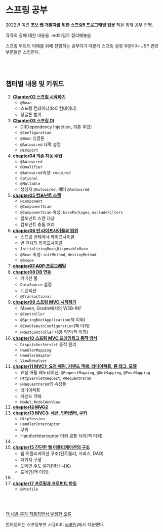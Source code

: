 # 스프링 공부

2022년 여름 **초보 웹 개발자를 위한 스프링5 프로그래밍 입문** 책을 통해 공부 진행.

각각의 장에 대한 내용을 .md파일로 정리해놓음

스프링 부트의 이해를 위해 진행하는 공부이기 때문에 스프링 설정 부분이나 JSP 관련 부분들은 스킵한다.

<br>
<br>


## 챕터별 내용 및 키워드

2. [**Chapter02 스프링 시작하기**](chapter02_%EC%8A%A4%ED%94%84%EB%A7%81_%EC%8B%9C%EC%9E%91%ED%95%98%EA%B8%B0.md)<br>
    * `@Bean` 
    * 스프링 컨테이너(IoC 컨테이너)
    * 싱글톤 범위
3. [**Chapter03 스프링 DI**](chapter03_%20스프링_DI.md)<br>
    * DI(Dependency Injection, 의존 주입)
    * `@Configuration`
    * `@Bean` 싱글톤
    * `@Autowired` 대략 설명
    * `@Imoport`
4. [**chapter04 의존 자동 주입**](chapter04_%EC%9D%98%EC%A1%B4_%EC%9E%90%EB%8F%99_%EC%A3%BC%EC%9E%85.md)<br>
    * `@Autowired`
    * `@Qualifier`
    * `@Autowired`속성: `required`
    * `Optional`
    * `@Nullable`
    * 생성자 `@Autowired`, 세터 `@Autowired`
5. [**chapter05 컴포넌트 스캔**](chapter05_%EC%BB%B4%ED%8F%AC%EB%84%8C%ED%8A%B8_%EC%8A%A4%EC%BA%94.md)<br>
    * `@Component`
    * `@ComponentScan`
    * `@ComponentScan` 속성: `basePackages`, `excludeFilters`
    * 컴포넌트 스캔 대상
    * 컴포넌트 충돌 처리
6. [**chapter06 빈 라이프사이클과 범위**](chapter06_%EB%B9%88_%EB%9D%BC%EC%9D%B4%ED%94%84%EC%82%AC%EC%9D%B4%ED%81%B4%EA%B3%BC_%EB%B2%94%EC%9C%84.md)<br>
    * 스프링 컨테이너 라이프사이클
    * 빈 객체의 라이프사이클
    * `InitializingBean`,`DisposableBean`
    * `@Bean` 속성: `initMethod`, `destroyMethod`
    * `@Scope`
7. [**~~chapter07 AOP 프로그래밍~~**](chapter07_AOP_%ED%94%84%EB%A1%9C%EA%B7%B8%EB%9E%98%EB%B0%8D.md)<br>
8. [**chapter08 DB 연동**](chapter08_DB_%EC%97%B0%EB%8F%99.md)<br>
    * 커넥션 풀
    * `DataSource` 설정
    * 트랜잭션
    * `@Transactional`
9. [**chapter09 스프링 MVC 시작하기**](chapter09_%EC%8A%A4%ED%94%84%EB%A7%81_MVC_%EC%8B%9C%EC%9E%91%ED%95%98%EA%B8%B0.md)<br>
    * Maven, Gradle에서의 WEB-INF
    * `@Controller`
    * `@SpringBootApplication`(책 이외)
    * `@EnableAutoConfiguration`(책 이외)
    * `@RestController` 내용 약간(책 이외)
10. [**chapter10 스프링 MVC 프레임워크 동작 방식**](chapter10_%EC%8A%A4%ED%94%84%EB%A7%81_MVC_%ED%94%84%EB%A0%88%EC%9E%84%EC%9B%8C%ED%81%AC_%EB%8F%99%EC%9E%91_%EB%B0%A9%EC%8B%9D.md)<br>
    * `DispatcherServlet` 동작 원리
    * `HandlerMapping` 
    * `HandlerAdapter`
    * `ViewResolver`
11. [**chapter11 MVC1: 요청 매핑, 커맨드 객체, 리다이렉트, 폼 태그, 모델**](chapter11_MVC1.md)<br>
    * 요청 매핑 애노테이션: `@RequestMapping`, `@GetMapping`, `@PostMapping`
    * `HttpServletRequest`, `@RequestParam`
    * `@RequestParam`의 속성들
    * 리다이렉트
    * 커맨드 객체
    * `Model`, `ModelAndView`
12. [**~~chapter12 MVC2~~**](chapter12_MVC2.md)<br>
13. [**chapter13 MVC3: 세션, 인터셉터, 쿠키**](chapter13_MVC3.md)<br>
    * `HttpSession`
    * `HandlerInterceptor`
    * 쿠키
    * HandlerInterceptor 이외 공통 처리(책 이외)
14. . <br>
15. [**chapter15 간단한 웹 어플리케이션의 구조**](chapter15_%EA%B0%84%EB%8B%A8%ED%95%9C_%EC%9B%B9_%EC%96%B4%ED%94%8C%EB%A6%AC%EC%BC%80%EC%9D%B4%EC%85%98%EC%9D%98_%EA%B5%AC%EC%A1%B0.md)<br>
    * 웹 어플리케이션 구조(컨트롤러, 서비스, DAO)
    * 패키지 구성
    * 도메인 주도 설계(약간 나옴)
    * 도메인(책 이외)
16. . <br>
17. [**chapter17 프로필과 프로퍼티 파일**](chapter17_%ED%94%84%EB%A1%9C%ED%95%84%EA%B3%BC_%ED%94%84%EB%A1%9C%ED%8D%BC%ED%8B%B0_%ED%8C%8C%EC%9D%BC.md)<br>
    * `@Profile`

<br>
<br>

[책 내용 혼자 적용하면서 발생한 오류](source_code/demo/src/main/java/com/example/demo/toyprj/README.md)


인터셉터는 스프링부프 시큐리티 [selfPrj](../Springboot%20%EC%8B%9C%ED%81%90%EB%A6%AC%ED%8B%B0/src/selfPrj/)에서 적용했다.
<br>

